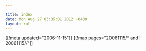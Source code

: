 ```yaml
---

title: index
date: Mon Aug 27 03:35:01 2012 -0400
layout: rut
---
```


[[!meta updated="2006-11-15"]]
[[!map pages="20061115/* and ! 20061115/*/*"]]

